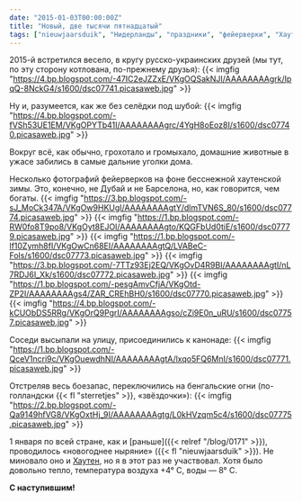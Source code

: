 ```yaml
---
date: "2015-01-03T00:00:00Z"
title: "Новый, две тысячи пятнадцатый"
tags: ["nieuwjaarsduik", "Нидерланды", "праздники", "фейерверки", "Хаутен"]
---
```


2015-й встретился весело, в кругу русско-украинских друзей (мы тут, по эту сторону котлована, по-прежнему друзья):
{{< imgfig "https://4.bp.blogspot.com/-47IC2eJZZxE/VKgOQSakNJI/AAAAAAAAgrk/IpqQ-8NckG4/s1600/dsc07741.picasaweb.jpg" >}}

<!--more-->

Ну и, разумеется, как же без селёдки под шубой:
{{< imgfig "https://4.bp.blogspot.com/-fVSh53UE1EM/VKgOPYTb41I/AAAAAAAAgrc/4YgH8oEoz8I/s1600/dsc07740.picasaweb.jpg" >}}

Вокруг всё, как обычно, грохотало и громыхало, домашние животные в ужасе забились в самые дальние уголки дома.

Несколько фотографий фейерверков на фоне бесснежной хаутенской зимы. Это, конечно, не Дубай и не Барселона, но, как говорится, чем богаты.
{{< imgfig "https://3.bp.blogspot.com/-sJ_MoCk347A/VKgOw9HKUgI/AAAAAAAAgtY/dlmTVN6S_80/s1600/dsc07774.picasaweb.jpg" >}}
{{< imgfig "https://1.bp.blogspot.com/-RW0fo8T9po8/VKgOyt8EJOI/AAAAAAAAgto/KQGFbUd0tiE/s1600/dsc07779.picasaweb.jpg" >}}
{{< imgfig "https://1.bp.blogspot.com/-lf10Zymh8fI/VKgOwCn68EI/AAAAAAAAgtQ/LVABeC-Fols/s1600/dsc07773.picasaweb.jpg" >}}
{{< imgfig "https://3.bp.blogspot.com/-7TTz93Ej2EQ/VKgOvD4R9BI/AAAAAAAAgtI/nL7RDJ6I_Xk/s1600/dsc07772.picasaweb.jpg" >}}
{{< imgfig "https://1.bp.blogspot.com/-pesgAmvCfjA/VKgOtd-ZP2I/AAAAAAAAgs4/ZAR_CREhBH0/s1600/dsc07770.picasaweb.jpg" >}}
{{< imgfig "https://4.bp.blogspot.com/-kCUObDS5RRg/VKgOrQ9PgrI/AAAAAAAAgso/cZi9E0n_uRU/s1600/dsc07757.picasaweb.jpg" >}}

Соседи высыпали на улицу, присоединились к канонаде:
{{< imgfig "https://1.bp.blogspot.com/-QceV1ncri9c/VKgOuewdhNI/AAAAAAAAgtA/lxqo5FQ6MnI/s1600/dsc07771.picasaweb.jpg" >}}

Отстреляв весь боезапас, переключились на бенгальские огни (по-голландски {{< fl "sterretjes" >}}, «звёздочки»):
{{< imgfig "https://2.bp.blogspot.com/-Qa9149hfVG8/VKgOxtHj_9I/AAAAAAAAgtg/L0kHVzqm5c4/s1600/dsc07775.picasaweb.jpg" >}}

1 января по всей стране, как и [раньше]({{< relref "/blog/0171" >}}), проводилось «новогоднее ныряние» ({{< fl "nieuwjaarsduik" >}}). Не миновало оно и [Хаутен](http://www.nieuwjaarsduikhouten.nl/), но я в этот раз не участвовал. Хотя было довольно тепло, температура воздуха +4° C, воды — 8° C.

**С наступившим!**
